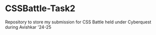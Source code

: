 # CSSBattle-Task2
Repository to store my submission for CSS Battle held under Cyberquest during Avishkar '24-25 
